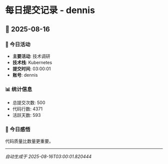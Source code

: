 # 每日提交记录 - dennis

## 📅 2025-08-16

### 🎯 今日活动
- **主要活动**: 技术调研
- **技术栈**: Kubernetes
- **提交时间**: 03:00:01
- **账号**: dennis

### 📊 统计信息
- 总提交次数: 500
- 代码行数: 4371
- 活跃天数: 593

### 💭 今日感悟
代码质量比数量更重要。

---
*自动生成于 2025-08-16T03:00:01.820444*
